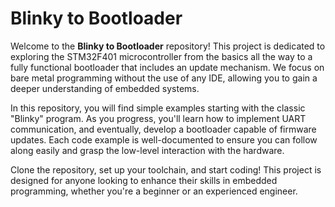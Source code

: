 # Blinky to Bootloader

Welcome to the **Blinky to Bootloader** repository! This project is dedicated to exploring the STM32F401 microcontroller from the basics all the way to a fully functional bootloader that includes an update mechanism. We focus on bare metal programming without the use of any IDE, allowing you to gain a deeper understanding of embedded systems.

In this repository, you will find simple examples starting with the classic "Blinky" program. As you progress, you'll learn how to implement UART communication, and eventually, develop a bootloader capable of firmware updates. Each code example is well-documented to ensure you can follow along easily and grasp the low-level interaction with the hardware.

Clone the repository, set up your toolchain, and start coding! This project is designed for anyone looking to enhance their skills in embedded programming, whether you're a beginner or an experienced engineer.